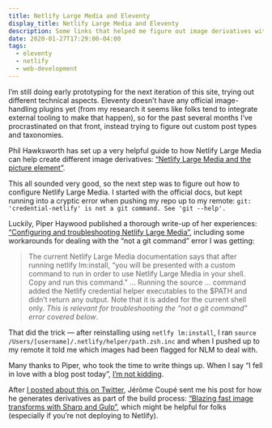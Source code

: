 ```yaml
---
title: Netlify Large Media and Eleventy
display_title: Netlify Large Media and Eleventy
description: Some links that helped me figure out image derivatives with Eleventy and Netlify.
date: 2020-01-27T17:29:00-04:00
tags:
  - eleventy
  - netlify
  - web-development
---
```



I’m still doing early prototyping for the next iteration of this site, trying out different technical aspects. Eleventy doesn’t have any official image-handling plugins yet (from my research it seems like folks tend to integrate external tooling to make that happen), so for the past several months I’ve procrastinated on that front, instead trying to figure out custom post types and taxonomies.

Phil Hawksworth has set up a very helpful guide to how Netlify Large Media can help create different image derivatives: [“Netlify Large Media and the picture element”](https://example-nlm-picture.netlify.com).

This all sounded very good, so the next step was to figure out how to configure Netlify Large Media. I started with the official docs, but kept running into a cryptic error when pushing my repo up to my remote: `git: 'credential-netlify' is not a git command. See 'git --help'.`

Luckily, Piper Haywood published a thorough write-up of her experiences: [“Configuring and troubleshooting Netlify Large Media”](https://piperhaywood.com/configuring-and-troubleshooting-netlify-large-media/), including some workarounds for dealing with the “not a git command” error I was getting:

> The current Netlify Large Media documentation says that after running netlify lm:install, “you will be presented with a custom command to run in order to use Netlify Large Media in your shell. Copy and run this command.” 
> …
> Running the source ... command added the Netlify credential helper executables to the $PATH and didn’t return any output. Note that it is added for the current shell only. *This is relevant for troubleshooting the “not a git command” error covered below*.

That did the trick — after reinstalling using `netlfy lm:install`, I ran `source /Users/[username]/.netlify/helper/path.zsh.inc` and when I pushed up to my remote it told me which images had been flagged for NLM to deal with.

Many thanks to Piper, who took the time to write things up. When I say “I fell in love with a blog post today”, [I’m not kidding](https://alistapart.com/column/write-what-you-know-now/).

After [I posted about this on Twitter](https://twitter.com/dirtystylus/status/1220024146568019969), Jérôme Coupé sent me his post for how he generates derivatives as part of the build process: [“Blazing fast image transforms with Sharp and Gulp”](https://www.webstoemp.com/blog/blazing-fast-image-transforms-with-sharp-gulp/), which might be helpful for folks (especially if you’re not deploying to Netlify).